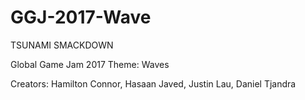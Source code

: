 # GGJ-2017-Wave
TSUNAMI SMACKDOWN

Global Game Jam 2017
Theme: Waves

Creators:
Hamilton Connor,
Hasaan Javed,
Justin Lau,
Daniel Tjandra
